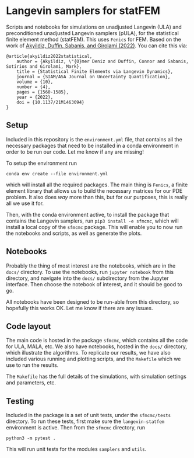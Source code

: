 # Langevin samplers for statFEM

Scripts and notebooks for simulations on unadjusted Langevin (ULA) and preconditioned unadjusted Langevin samplers (pULA), for the statistical finite element method (statFEM). This uses `Fenics` for FEM. Based on the work of [Akyildiz, Duffin, Sabanis, and Girolami (2022)](https://doi.org/10.1137/21M1463094). You can cite this via:

```{bibtex}
@article{akyildiz2022statistical,
    author = {Akyildiz, \"{O}mer Deniz and Duffin, Connor and Sabanis, Sotirios and Girolami, Mark},
    title = {Statistical Finite Elements via Langevin Dynamics},
    journal = {SIAM/ASA Journal on Uncertainty Quantification},
    volume = {10},
    number = {4},
    pages = {1560-1585},
    year = {2022},
    doi = {10.1137/21M1463094}
}
```

## Setup

Included in this repository is the `environment.yml` file, that contains all the necessary packages that need to be installed in a conda environment in order to be run our code. Let me know if any are missing!

To setup the environment run
```{bash}
conda env create --file environment.yml
```

which will install all the required packages. The main thing is `Fenics`, a finite element library that allows us to build the necessary matrices for our PDE problem. It also does *way* more than this, but for our purposes, this is really all we use it for.

Then, with the conda environment active, to install the package that contains the Langevin samplers, run `pip3 install -e sfmcmc`, which will install a local copy of the `sfmcmc` package. This will enable you to now run the notebooks and scripts, as well as generate the plots.

## Notebooks

Probably the thing of most interest are the notebooks, which are in the `docs/` directory. To use the notebooks, run `jupyter notebook` from this directory, and navigate into the `docs/` subdirectory from the Jupyter interface. Then choose the notebook of interest, and it should be good to go.

All notebooks have been designed to be run-able from this directory, so hopefully this works OK. Let me know if there are any issues.

## Code layout

The main code is hosted in the package `sfmcmc`, which contains all the code for ULA, MALA, etc. We also have notebooks, hosted in the `docs/` directory, which illustrate the algorithms. To replicate our results, we have also included various running and plotting scripts, and the `Makefile` which we use to run the results.

The `Makefile` has the full details of the simulations, with simulation settings and parameters, etc.

## Testing

Included in the package is a set of unit tests, under the `sfmcmc/tests` directory. To run these tests, first make sure the `langevin-statfem` environment is active. Then from the `sfmcmc` directory, run

```{bash}
python3 -m pytest .
```

This will run unit tests for the modules `samplers` and `utils`.
